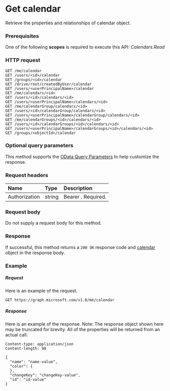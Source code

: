 # Get calendar

Retrieve the properties and relationships of calendar object.
### Prerequisites
One of the following **scopes** is required to execute this API: 
*Calendars.Read*
### HTTP request
<!-- { "blockType": "ignored" } -->
```http
GET /me/calendar
GET /users/<id>/calendar
GET /groups/<id>/calendar
GET /drive/root/createdByUser/calendar
GET /users/<userPrincipalName>/calendar
GET /me/calendars/<id>
GET /users/<id>/calendars/<id>
GET /users/<userPrincipalName>/calendars/<id>
GET /me/calendarGroup/calendars/<id>
GET /users/<id>/calendarGroup/calendars/<id>
GET /users/<userPrincipalName>/calendarGroup/calendars/<id>
GET /me/calendarGroups/<id>/calendars/<id>
GET /users/<id>/calendarGroups/<id>/calendars/<id>
GET /users/<userPrincipalName>/calendarGroups/<id>/calendars/<id>
GET /groups/<objectId>/calendar
```
### Optional query parameters
This method supports the [OData Query Parameters](http://graph.microsoft.io/docs/overview/query_parameters) to help customize the response.
### Request headers
| Name       | Type | Description|
|:-----------|:------|:----------|
| Authorization  | string  | Bearer <token>. Required. |

### Request body
Do not supply a request body for this method.
### Response
If successful, this method returns a `200 OK` response code and [calendar](../resources/calendar.md) object in the response body.
### Example
##### Request
Here is an example of the request.
<!-- {
  "blockType": "request",
  "name": "get_calendar"
}-->
```http
GET https://graph.microsoft.com/v1.0/me/calendar
```
##### Response
Here is an example of the response. Note: The response object shown here may be truncated for brevity. All of the properties will be returned from an actual call.
<!-- {
  "blockType": "response",
  "truncated": true,
  "@odata.type": "microsoft.graph.calendar"
} -->
```http
Content-type: application/json
Content-length: 98

{
  "name": "name-value",
  "color": {
  },
  "changeKey": "changeKey-value",
  "id": "id-value"
}
```

<!-- uuid: 8fcb5dbc-d5aa-4681-8e31-b001d5168d79
2015-10-25 14:57:30 UTC -->
<!-- {
  "type": "#page.annotation",
  "description": "Get calendar",
  "keywords": "",
  "section": "documentation",
  "tocPath": ""
}-->
